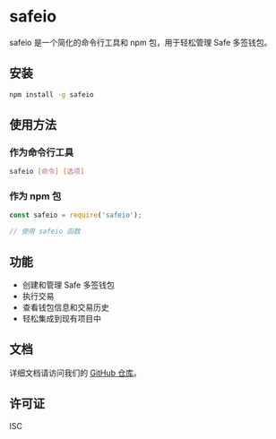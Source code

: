 # safeio

safeio 是一个简化的命令行工具和 npm 包，用于轻松管理 Safe 多签钱包。

## 安装

```bash
npm install -g safeio
```

## 使用方法

### 作为命令行工具

```bash
safeio [命令] [选项]
```

### 作为 npm 包

```javascript
const safeio = require('safeio');

// 使用 safeio 函数
```

## 功能

- 创建和管理 Safe 多签钱包
- 执行交易
- 查看钱包信息和交易历史
- 轻松集成到现有项目中

## 文档

详细文档请访问我们的 [GitHub 仓库](https://github.com/ioplustech/safeio)。

## 许可证

ISC